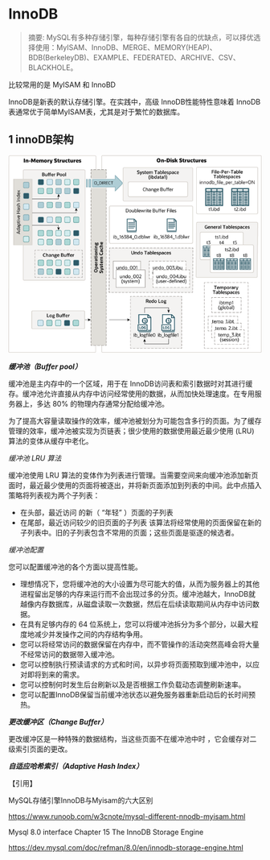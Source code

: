 # InnoDB
> 摘要: MySQL有多种存储引擎，每种存储引擎有各自的优缺点，可以择优选择使用：MyISAM、InnoDB、MERGE、MEMORY(HEAP)、BDB(BerkeleyDB)、EXAMPLE、FEDERATED、ARCHIVE、CSV、BLACKHOLE。

比较常用的是 MyISAM 和 InnoBD

InnoDB是新表的默认存储引擎。在实践中，高级 InnoDB性能特性意味着 InnoDB表通常优于简单MyISAM表，尤其是对于繁忙的数据库。
## 1 innoDB架构
![innoDB-architecture](../img/innodb-architecture.png "innoDB-architecture")

**_缓冲池（Buffer pool）_**

缓冲池是主内存中的一个区域，用于在 InnoDB访问表和索引数据时对其进行缓存。缓冲池允许直接从内存中访问经常使用的数据，从而加快处理速度。在专用服务器上，多达 80% 的物理内存通常分配给缓冲池。

为了提高大容量读取操作的效率，缓冲池被划分为可能包含多行的页面。为了缓存管理的效率，缓冲池被实现为页链表；很少使用的数据使用最近最少使用 (LRU) 算法的变体从缓存中老化。

_缓冲池 LRU 算法_

缓冲池使用 LRU 算法的变体作为列表进行管理。当需要空间来向缓冲池添加新页面时，最近最少使用的页面将被逐出，并将新页面添加到列表的中间。此中点插入策略将列表视为两个子列表：

- 在头部，最近访问 的新（ “年轻” ）页面的子列表
- 在尾部，最近访问较少的旧页面的子列表
该算法将经常使用的页面保留在新的子列表中。旧的子列表包含不常用的页面；这些页面是驱逐的候选者。

_缓冲池配置_

您可以配置缓冲池的各个方面以提高性能。

- 理想情况下，您将缓冲池的大小设置为尽可能大的值，从而为服务器上的其他进程留出足够的内存来运行而不会出现过多的分页。缓冲池越大，InnoDB就越像内存数据库，从磁盘读取一次数据，然后在后续读取期间从内存中访问数据。
- 在具有足够内存的 64 位系统上，您可以将缓冲池拆分为多个部分，以最大程度地减少并发操作之间的内存结构争用。
- 您可以将经常访问的数据保留在内存中，而不管操作的活动突然高峰会将大量不经常访问的数据带入缓冲池。
- 您可以控制执行预读请求的方式和时间，以异步将页面预取到缓冲池中，以应对即将到来的需求。
- 您可以控制何时发生后台刷新以及是否根据工作负载动态调整刷新速率。
- 您可以配置InnoDB保留当前缓冲池状态以避免服务器重新启动后的长时间预热。

**_更改缓冲区（Change Buffer）_**

更改缓冲区是一种特殊的数据结构，当这些页面不在缓冲池中时 ，它会缓存对二级索引页面的更改。

**_自适应哈希索引（Adaptive Hash Index）_**


【引用】

MySQL存储引擎InnoDB与Myisam的六大区别

https://www.runoob.com/w3cnote/mysql-different-nnodb-myisam.html

Mysql 8.0 interface 
Chapter 15 The InnoDB Storage Engine

https://dev.mysql.com/doc/refman/8.0/en/innodb-storage-engine.html